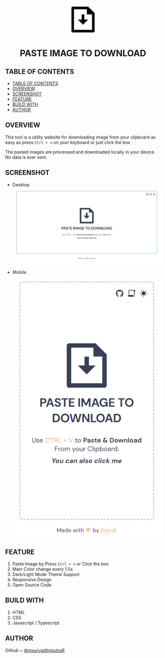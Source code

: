 <center>
<img src="./src/img/favicon.svg" width="100px" alt="logo">
<h1> PASTE IMAGE TO DOWNLOAD</h1>
</center>

## TABLE OF CONTENTS
- [TABLE OF CONTENTS](#table-of-contents)
- [OVERVIEW](#overview)
- [SCREENSHOT](#screenshot)
- [FEATURE](#feature)
- [BUILD WITH](#build-with)
- [AUTHOR](#author)


## OVERVIEW 

This tool is a utility website for downloading image from your clipboard as easy as press ```Ctrl + v``` on your keyboard or just click the box

The pasted images are processed and downloaded locally in your device.
No data is ever sent.

## SCREENSHOT

- Desktop
![ScreenShot Desktop](./src/img/screenshot-desktop.png)

- Mobile
![ScreenShot Mobile](./src/img/screenshot-mobile.png)

## FEATURE

1. Paste Image by Press ```Ctrl + v``` or Click the box
2. Main Color change every 1.5s
3. Dark/Light Mode Theme Support
4. Responsive Design
5. Open Source Code

## BUILD WITH

1. HTML
2. CSS
3. Javascript / Typescript

## AUTHOR

Github ~ [@msuryaditriputraR](https://github.com/msuryaditriputraR)